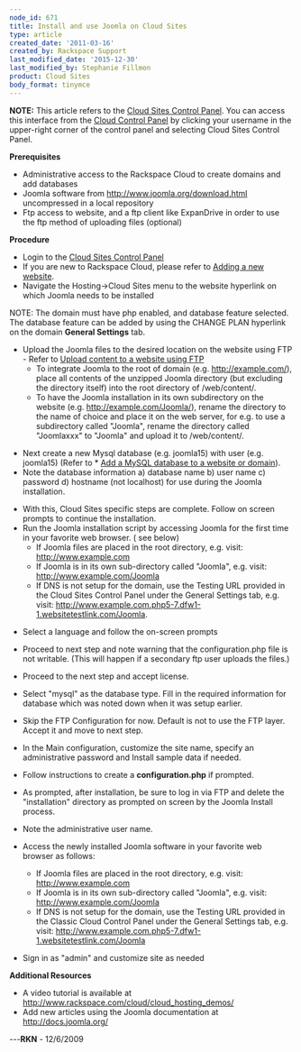 ```yaml
---
node_id: 671
title: Install and use Joomla on Cloud Sites
type: article
created_date: '2011-03-16'
created_by: Rackspace Support
last_modified_date: '2015-12-30'
last_modified_by: Stephanie Fillmon
product: Cloud Sites
body_format: tinymce
---
```


**NOTE:** This article refers to the [Cloud Sites Control
Panel](https://manage.rackspacecloud.com/). You can access this
interface from the [Cloud Control Panel](https://mycloud.rackspace.com/)
by clicking your username in the upper-right corner of the control panel
and selecting Cloud Sites Control Panel.

**Prerequisites**

-   Administrative access to the Rackspace Cloud to create domains and
    add databases
-   Joomla software from <http://www.joomla.org/download.html>
    uncompressed in a local repository
-   Ftp access to website, and a ftp client like ExpanDrive in order to
    use the ftp method of uploading files (optional)

**Procedure**

-   Login to the [Cloud Sites Control
    Panel](http://manage.rackspacecloud.com/pages/Login.jsp%7C "http://manage.rackspacecloud.com/pages/Login.jsp|")
-   If you are new to Rackspace Cloud, please refer to [Adding a new
    website](/how-to/getting-started-with-cloud-sites-how-to-add-a-new-website "/knowledge_center/index.php/Adding_a_new_website").
-   Navigate the Hosting-&gt;Cloud Sites menu to the website hyperlink
    on which Joomla needs to be installed

NOTE: The domain must have php enabled, and database feature selected.
The database feature can be added by using the CHANGE PLAN hyperlink on
the domain **General Settings** tab.

-   Upload the Joomla files to the desired location on the website using
    FTP - Refer to [Upload content to a website using
    FTP](/how-to/getting-started-with-cloud-sites-uploading-your-content "/knowledge_center/index.php/Uploading_content_to_a_website_using_FTP")
    -   To integrate Joomla to the root of domain (e.g.
        http://example.com/), place all contents of the unzipped Joomla
        directory (but excluding the directory itself) into the root
        directory of /web/content/.
    -   To have the Joomla installation in its own subdirectory on the
        website (e.g. http://example.com/Joomla/), rename the directory
        to the name of choice and place it on the web server, for e.g.
        to use a subdirectory called "Joomla", rename the directory
        called "Joomlaxxx" to "Joomla" and upload it to /web/content/.

<!-- -->

-   Next create a new Mysql database (e.g. joomla15) with user (e.g.
    joomla15) (Refer to \* [Add a MySQL database to a website or
    domain](/how-to/rackspace-cloud-sites-essentials-mysql-databases "/knowledge_center/index.php/Adding_a_MySQL_database_to_a_website_or_domain")).
-   Note the database information a) database name b) user name c)
    password d) hostname (not localhost) for use during the
    Joomla installation.

<!-- -->

-   With this, Cloud Sites specific steps are complete. Follow on screen
    prompts to continue the installation.
-   Run the Joomla installation script by accessing Joomla for the first
    time in your favorite web browser. ( see below)
    -   If Joomla files are placed in the root directory, e.g. visit:
        http://www.example.com
    -   If Joomla is in its own sub-directory called "Joomla", e.g.
        visit: http://www.example.com/Joomla
    -   If DNS is not setup for the domain, use the Testing URL provided
        in the Cloud Sites Control Panel under the General
        Settings tab, e.g.
        visit: http://www.example.com.php5-7.dfw1-1.websitetestlink.com/Joomla.

<!-- -->

-   Select a language and follow the on-screen prompts
-   Proceed to next step and note warning that the configuration.php
    file is not writable. (This will happen if a secondary ftp user
    uploads the files.)
-   Proceed to the next step and accept license.
-   Select "mysql" as the database type. Fill in the required
    information for database which was noted down when it was
    setup earlier.



-   Skip the FTP Configuration for now. Default is not to use the
    FTP layer. Accept it and move to next step.
-   In the Main configuration, customize the site name, specify an
    administrative password and Install sample data if needed.
-   Follow instructions to create a **configuration.php** if prompted.
-   As prompted, after installation, be sure to log in via FTP and
    delete the "installation" directory as prompted on screen by the
    Joomla Install process.
-   Note the administrative user name.
-   Access the newly installed Joomla software in your favorite web
    browser as follows:
    -   If Joomla files are placed in the root directory, e.g. visit:
        http://www.example.com
    -   If Joomla is in its own sub-directory called "Joomla", e.g.
        visit: http://www.example.com/Joomla
    -   If DNS is not setup for the domain, use the Testing URL provided
        in the Classic Cloud Control Panel under the General
        Settings tab, e.g.
        visit: http://www.example.com.php5-7.dfw1-1.websitetestlink.com/Joomla
-   Sign in as "admin" and customize site as needed


**Additional Resources**

-   <span>A video tutorial is available at
    </span><http://www.rackspace.com/cloud/cloud_hosting_demos/>
-   Add new articles using the Joomla documentation at
    <http://docs.joomla.org/>

---**RKN** - 12/6/2009

